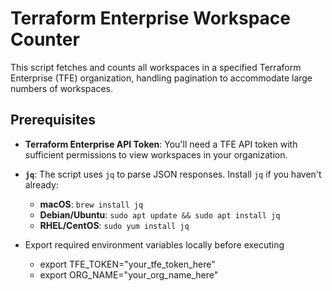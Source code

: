 # Terraform Enterprise Workspace Counter

This script fetches and counts all workspaces in a specified Terraform Enterprise (TFE) organization, handling pagination to accommodate large numbers of workspaces.

## Prerequisites

- **Terraform Enterprise API Token**: You'll need a TFE API token with sufficient permissions to view workspaces in your organization.
- **`jq`**: The script uses `jq` to parse JSON responses. Install `jq` if you haven't already:
  
  - **macOS**: `brew install jq`
  - **Debian/Ubuntu**: `sudo apt update && sudo apt install jq`
  - **RHEL/CentOS**: `sudo yum install jq`

- Export required environment variables locally before executing
  - export TFE_TOKEN="your_tfe_token_here"
  - export ORG_NAME="your_org_name_here"

